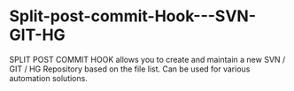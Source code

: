 # Split-post-commit-Hook---SVN-GIT-HG
SPLIT POST COMMIT HOOK allows you to create and maintain a new SVN / GIT / HG Repository based on the file list. Can be used for various automation solutions.
